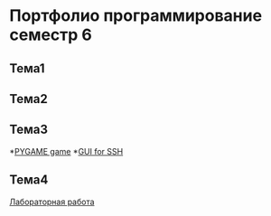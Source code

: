 # Портфолио программирование семестр 6
## Тема1
## Тема2
## Тема3
*[PYGAME game](https://github.com/TsirulikIvan/Game)
*[GUI for SSH](https://github.com/TsirulikIvan/SSH_GUI)
## Тема4
[Лабораторная работа](/convert.py)

